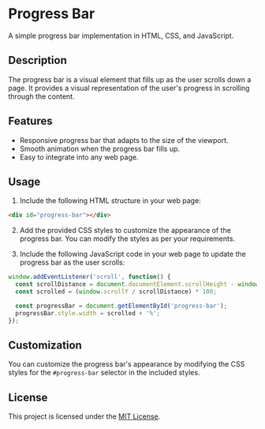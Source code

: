 
# Progress Bar

A simple progress bar implementation in HTML, CSS, and JavaScript.

## Description

The progress bar is a visual element that fills up as the user scrolls down a page. It provides a visual representation of the user's progress in scrolling through the content.

## Features

- Responsive progress bar that adapts to the size of the viewport.
- Smooth animation when the progress bar fills up.
- Easy to integrate into any web page.

## Usage

1. Include the following HTML structure in your web page:

```html
<div id="progress-bar"></div>
```

2. Add the provided CSS styles to customize the appearance of the progress bar. You can modify the styles as per your requirements.

3. Include the following JavaScript code in your web page to update the progress bar as the user scrolls:

```javascript
window.addEventListener('scroll', function() {
  const scrollDistance = document.documentElement.scrollHeight - window.innerHeight;
  const scrolled = (window.scrollY / scrollDistance) * 100;

  const progressBar = document.getElementById('progress-bar');
  progressBar.style.width = scrolled + '%';
});
```

## Customization

You can customize the progress bar's appearance by modifying the CSS styles for the `#progress-bar` selector in the included styles.

## License

This project is licensed under the [MIT License](LICENSE).
